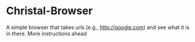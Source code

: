 # Christal-Browser
A simple browser  that takes urls (e.g., http://google.com) and see what it is in there.
More instructions ahead
